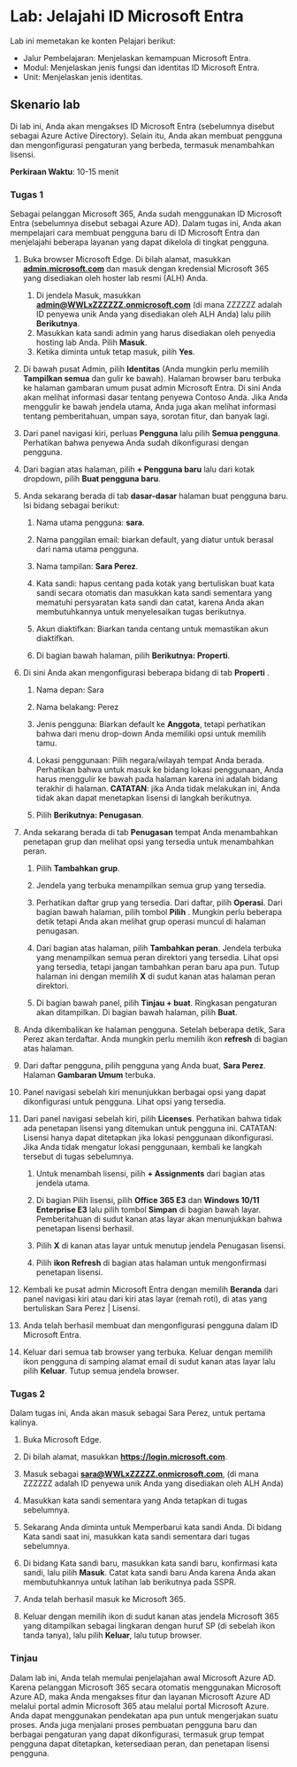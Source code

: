 <!---
---
Lab: Judul: 'Jelajahi Microsoft Entra ID Pengaturan Pengguna' Jalur Pembelajaran/Modul/Unit: 'Jalur Pembelajaran: Menjelaskan kemampuan Microsoft Entra; Modul 1: Menjelaskan jenis fungsi dan identitas ID Microsoft Entra; Unit 3: Menjelaskan jenis identitas Microsoft Entra'
---
--->

# Lab: Jelajahi ID Microsoft Entra

Lab ini memetakan ke konten Pelajari berikut:

- Jalur Pembelajaran: Menjelaskan kemampuan Microsoft Entra.
- Modul: Menjelaskan jenis fungsi dan identitas ID Microsoft Entra.
- Unit: Menjelaskan jenis identitas.

## Skenario lab

Di lab ini, Anda akan mengakses ID Microsoft Entra (sebelumnya disebut sebagai Azure Active Directory).  Selain itu, Anda akan membuat pengguna dan mengonfigurasi pengaturan yang berbeda, termasuk menambahkan lisensi.  

**Perkiraan Waktu**: 10-15 menit

### Tugas 1

Sebagai pelanggan Microsoft 365, Anda sudah menggunakan ID Microsoft Entra (sebelumnya disebut sebagai Azure AD).  Dalam tugas ini, Anda akan mempelajari cara membuat pengguna baru di ID Microsoft Entra dan menjelajahi beberapa layanan yang dapat dikelola di tingkat pengguna.

1. Buka browser Microsoft Edge. Di bilah alamat, masukkan **[admin.microsoft.com](https://admin.microsoft.com)** dan masuk dengan kredensial Microsoft 365 yang disediakan oleh hoster lab resmi (ALH) Anda.
    1. Di jendela Masuk, masukkan **admin@WWLxZZZZZZ.onmicrosoft.com** (di mana ZZZZZZ adalah ID penyewa unik Anda yang disediakan oleh ALH Anda) lalu pilih **Berikutnya**.
    1. Masukkan kata sandi admin yang harus disediakan oleh penyedia hosting lab Anda. Pilih **Masuk**.
    1. Ketika diminta untuk tetap masuk, pilih **Yes**.

1. Di bawah pusat Admin, pilih **Identitas** (Anda mungkin perlu memilih **Tampilkan semua** dan gulir ke bawah).  Halaman browser baru terbuka ke halaman gambaran umum pusat admin Microsoft Entra. Di sini Anda akan melihat informasi dasar tentang penyewa Contoso Anda. Jika Anda menggulir ke bawah jendela utama, Anda juga akan melihat informasi tentang pemberitahuan, umpan saya, sorotan fitur, dan banyak lagi.

1. Dari panel navigasi kiri, perluas **Pengguna** lalu pilih **Semua pengguna**. Perhatikan bahwa penyewa Anda sudah dikonfigurasi dengan pengguna.

1. Dari bagian atas halaman, pilih **+ Pengguna baru** lalu dari kotak dropdown, pilih **Buat pengguna baru**.

1. Anda sekarang berada di tab **dasar-dasar** halaman buat pengguna baru. Isi bidang sebagai berikut:
    1. Nama utama pengguna: **sara**.

    1. Nama panggilan email: biarkan default, yang diatur untuk berasal dari nama utama pengguna.

    1. Nama tampilan: **Sara Perez**.

    1. Kata sandi: hapus centang pada kotak yang bertuliskan buat kata sandi secara otomatis dan masukkan kata sandi sementara yang mematuhi persyaratan kata sandi dan catat, karena Anda akan membutuhkannya untuk menyelesaikan tugas berikutnya.

    1. Akun diaktifkan: Biarkan tanda centang untuk memastikan akun diaktifkan.

    1. Di bagian bawah halaman, pilih **Berikutnya: Properti**.

1. Di sini Anda akan mengonfigurasi beberapa bidang di tab **Properti** .

    1. Nama depan: Sara

    1. Nama belakang: Perez

    1. Jenis pengguna: Biarkan default ke **Anggota**, tetapi perhatikan bahwa dari menu drop-down Anda memiliki opsi untuk memilih tamu.

    1. Lokasi penggunaan: Pilih negara/wilayah tempat Anda berada.  Perhatikan bahwa untuk masuk ke bidang lokasi penggunaan, Anda harus menggulir ke bawah pada halaman karena ini adalah bidang terakhir di halaman.  **CATATAN**: jika Anda tidak melakukan ini, Anda tidak akan dapat menetapkan lisensi di langkah berikutnya.

    1. Pilih **Berikutnya: Penugasan**.

1. Anda sekarang berada di tab **Penugasan** tempat Anda menambahkan penetapan grup dan melihat opsi yang tersedia untuk menambahkan peran.

    1. Pilih **Tambahkan grup**.

    1. Jendela yang terbuka menampilkan semua grup yang tersedia.  

    1. Perhatikan daftar grup yang tersedia.  Dari daftar, pilih **Operasi**.  Dari bagian bawah halaman, pilih tombol **Pilih** .  Mungkin perlu beberapa detik tetapi Anda akan melihat grup operasi muncul di halaman penugasan.

    1. Dari bagian atas halaman, pilih **Tambahkan peran**.  Jendela terbuka yang menampilkan semua peran direktori yang tersedia.  Lihat opsi yang tersedia, tetapi jangan tambahkan peran baru apa pun.  Tutup halaman ini dengan memilih **X** di sudut kanan atas halaman peran direktori.
    1. Di bagian bawah panel, pilih **Tinjau + buat**. Ringkasan pengaturan akan ditampilkan.  Di bagian bawah halaman, pilih **Buat**.

1. Anda dikembalikan ke halaman pengguna.  Setelah beberapa detik, Sara Perez akan terdaftar.  Anda mungkin perlu memilih ikon **refresh** di bagian atas halaman.

1. Dari daftar pengguna, pilih pengguna yang Anda buat, **Sara Perez**.  Halaman **Gambaran Umum** terbuka.

1. Panel navigasi sebelah kiri menunjukkan berbagai opsi yang dapat dikonfigurasi untuk pengguna. Lihat opsi yang tersedia.

1. Dari panel navigasi sebelah kiri, pilih **Licenses**.  Perhatikan bahwa tidak ada penetapan lisensi yang ditemukan untuk pengguna ini.  CATATAN: Lisensi hanya dapat ditetapkan jika lokasi penggunaan dikonfigurasi. Jika Anda tidak mengatur lokasi penggunaan, kembali ke langkah tersebut di tugas sebelumnya.

    1. Untuk menambah lisensi, pilih **+ Assignments** dari bagian atas jendela utama.

    1. Di bagian Pilih lisensi, pilih **Office 365 E3** dan **Windows 10/11 Enterprise E3** lalu pilih tombol **Simpan** di bagian bawah layar. Pemberitahuan di sudut kanan atas layar akan menunjukkan bahwa penetapan lisensi berhasil.

    1. Pilih **X** di kanan atas layar untuk menutup jendela Penugasan lisensi.

    1. Pilih **ikon Refresh** di bagian atas halaman untuk mengonfirmasi penetapan lisensi.

1. Kembali ke pusat admin Microsoft Entra dengan memilih **Beranda** dari panel navigasi kiri atau dari kiri atas layar (remah roti), di atas yang bertuliskan Sara Perez | Lisensi.

1. Anda telah berhasil membuat dan mengonfigurasi pengguna dalam ID Microsoft Entra.

1. Keluar dari semua tab browser yang terbuka. Keluar dengan memilih ikon pengguna di samping alamat email di sudut kanan atas layar lalu pilih **Keluar**. Tutup semua jendela browser.

### Tugas 2

Dalam tugas ini, Anda akan masuk sebagai Sara Perez, untuk pertama kalinya.

1. Buka Microsoft Edge.

2. Di bilah alamat, masukkan **https://login.microsoft.com**.

3. Masuk sebagai **sara@WWLxZZZZZ.onmicrosoft.com**, (di mana ZZZZZZ adalah ID penyewa unik Anda yang disediakan oleh ALH Anda)
4. Masukkan kata sandi sementara yang Anda tetapkan di tugas sebelumnya.

5. Sekarang Anda diminta untuk Memperbarui kata sandi Anda. Di bidang Kata sandi saat ini, masukkan kata sandi sementara dari tugas sebelumnya.

6. Di bidang Kata sandi baru, masukkan kata sandi baru, konfirmasi kata sandi, lalu pilih **Masuk**.  Catat kata sandi baru Anda karena Anda akan membutuhkannya untuk latihan lab berikutnya pada SSPR.

7. Anda telah berhasil masuk ke Microsoft 365.

8. Keluar dengan memilih ikon di sudut kanan atas jendela Microsoft 365 yang ditampilkan sebagai lingkaran dengan huruf SP (di sebelah ikon tanda tanya), lalu pilih **Keluar**, lalu tutup browser.

### Tinjau

Dalam lab ini, Anda telah memulai penjelajahan awal Microsoft Azure AD. Karena pelanggan Microsoft 365 secara otomatis menggunakan Microsoft Azure AD, maka Anda mengakses fitur dan layanan Microsoft Azure AD melalui portal admin Microsoft 365 atau melalui portal Microsoft Azure.  Anda dapat menggunakan pendekatan apa pun untuk mengerjakan suatu proses.  Anda juga menjalani proses pembuatan pengguna baru dan berbagai pengaturan yang dapat dikonfigurasi, termasuk grup tempat pengguna dapat ditetapkan, ketersediaan peran, dan penetapan lisensi pengguna.
